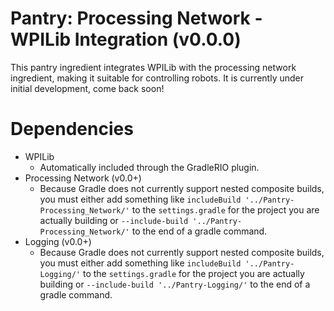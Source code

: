 # Pantry: Processing Network - WPILib Integration (v0.0.0)
This pantry ingredient integrates WPILib with the processing network ingredient, making it suitable for controlling robots. It is currently under initial development, come back soon!

# Dependencies
- WPILib
  - Automatically included through the GradleRIO plugin.
- Processing Network (v0.0+)
  - Because Gradle does not currently support nested composite builds, you must either add something like `includeBuild '../Pantry-Processing_Network/'` to the `settings.gradle` for the project you are actually building or `--include-build '../Pantry-Processing_Network/'` to the end of a gradle command.
- Logging (v0.0+)
  - Because Gradle does not currently support nested composite builds, you must either add something like `includeBuild '../Pantry-Logging/'` to the `settings.gradle` for the project you are actually building or `--include-build '../Pantry-Logging/'` to the end of a gradle command.
